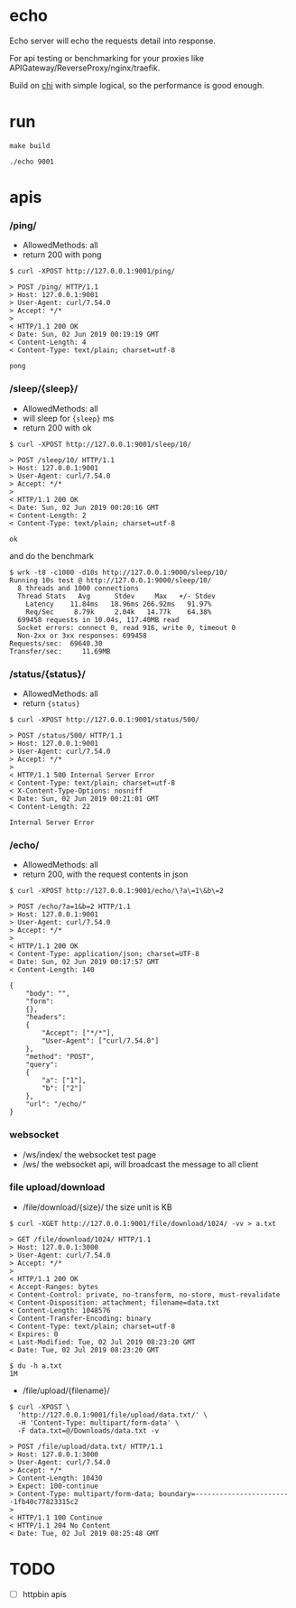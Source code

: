 # echo

Echo server will echo the requests detail into response.

For api testing or benchmarking for your proxies like APIGateway/ReverseProxy/nginx/traefik.

Build on [chi](https://github.com/go-chi/chi) with simple logical, so the performance is good enough.


# run

```
make build

./echo 9001
```

# apis

### /ping/

- AllowedMethods: all
- return 200 with pong

```shell
$ curl -XPOST http://127.0.0.1:9001/ping/

> POST /ping/ HTTP/1.1
> Host: 127.0.0.1:9001
> User-Agent: curl/7.54.0
> Accept: */*
>
< HTTP/1.1 200 OK
< Date: Sun, 02 Jun 2019 00:19:19 GMT
< Content-Length: 4
< Content-Type: text/plain; charset=utf-8

pong
```

### /sleep/{sleep}/

- AllowedMethods: all
- will sleep for `{sleep}` ms
- return 200 with ok

```shell
$ curl -XPOST http://127.0.0.1:9001/sleep/10/

> POST /sleep/10/ HTTP/1.1
> Host: 127.0.0.1:9001
> User-Agent: curl/7.54.0
> Accept: */*
>
< HTTP/1.1 200 OK
< Date: Sun, 02 Jun 2019 00:20:16 GMT
< Content-Length: 2
< Content-Type: text/plain; charset=utf-8

ok
```

and do the benchmark

```shell
$ wrk -t8 -c1000 -d10s http://127.0.0.1:9000/sleep/10/
Running 10s test @ http://127.0.0.1:9000/sleep/10/
  8 threads and 1000 connections
  Thread Stats   Avg      Stdev     Max   +/- Stdev
    Latency    11.84ms   18.96ms 266.92ms   91.97%
    Req/Sec     8.79k     2.04k   14.77k    64.38%
  699458 requests in 10.04s, 117.40MB read
  Socket errors: connect 0, read 916, write 0, timeout 0
  Non-2xx or 3xx responses: 699458
Requests/sec:  69640.30
Transfer/sec:     11.69MB
```

### /status/{status}/

- AllowedMethods: all
- return `{status}`

```
$ curl -XPOST http://127.0.0.1:9001/status/500/

> POST /status/500/ HTTP/1.1
> Host: 127.0.0.1:9001
> User-Agent: curl/7.54.0
> Accept: */*
>
< HTTP/1.1 500 Internal Server Error
< Content-Type: text/plain; charset=utf-8
< X-Content-Type-Options: nosniff
< Date: Sun, 02 Jun 2019 00:21:01 GMT
< Content-Length: 22

Internal Server Error
```

### /echo/

- AllowedMethods: all
- return 200, with the request contents in json

```shell
$ curl -XPOST http://127.0.0.1:9001/echo/\?a\=1\&b\=2

> POST /echo/?a=1&b=2 HTTP/1.1
> Host: 127.0.0.1:9001
> User-Agent: curl/7.54.0
> Accept: */*
>
< HTTP/1.1 200 OK
< Content-Type: application/json; charset=UTF-8
< Date: Sun, 02 Jun 2019 00:17:57 GMT
< Content-Length: 140

{
    "body": "",
    "form":
    {},
    "headers":
    {
        "Accept": ["*/*"],
        "User-Agent": ["curl/7.54.0"]
    },
    "method": "POST",
    "query":
    {
        "a": ["1"],
        "b": ["2"]
    },
    "url": "/echo/"
}
```

### websocket

- /ws/index/ the websocket test page
- /ws/       the websocket api, will broadcast the message to all client

### file upload/download

- /file/download/{size}/   the size unit is KB

```shell
$ curl -XGET http://127.0.0.1:9001/file/download/1024/ -vv > a.txt

> GET /file/download/1024/ HTTP/1.1
> Host: 127.0.0.1:3000
> User-Agent: curl/7.54.0
> Accept: */*
>
< HTTP/1.1 200 OK
< Accept-Ranges: bytes
< Content-Control: private, no-transform, no-store, must-revalidate
< Content-Disposition: attachment; filename=data.txt
< Content-Length: 1048576
< Content-Transfer-Encoding: binary
< Content-Type: text/plain; charset=utf-8
< Expires: 0
< Last-Modified: Tue, 02 Jul 2019 08:23:20 GMT
< Date: Tue, 02 Jul 2019 08:23:20 GMT

$ du -h a.txt
1M
```


- /file/upload/{filename}/

```
$ curl -XPOST \
  'http://127.0.0.1:9001/file/upload/data.txt/' \
  -H 'Content-Type: multipart/form-data' \
  -F data.txt=@/Downloads/data.txt -v

> POST /file/upload/data.txt/ HTTP/1.1
> Host: 127.0.0.1:3000
> User-Agent: curl/7.54.0
> Accept: */*
> Content-Length: 10430
> Expect: 100-continue
> Content-Type: multipart/form-data; boundary=------------------------1fb40c77823315c2
>
< HTTP/1.1 100 Continue
< HTTP/1.1 204 No Content
< Date: Tue, 02 Jul 2019 08:25:48 GMT
```

# TODO

- [ ] httpbin apis

